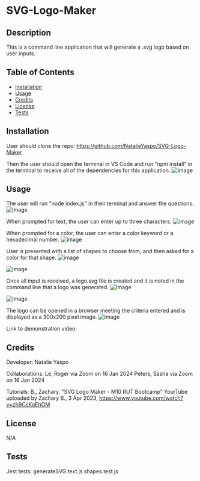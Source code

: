# SVG-Logo-Maker

## Description

This is a command line application that will generate a .svg logo based on user inputs.

## Table of Contents

- [Installation](#installation)
- [Usage](#usage)
- [Credits](#credits)
- [License](#license)
- [Tests](#tests)

## Installation

User should clone the repo: https://github.com/NatalieYaspo/SVG-Logo-Maker

Then the user should open the terminal in VS Code and run "npm install" in the terminal to receive all of the dependencies for this application.
![image](https://github.com/NatalieYaspo/SVG-Logo-Maker/assets/149972640/7c921142-f636-4c77-980b-d0f3f8023be7)

## Usage

The user will run "node index.js" in their terminal and answer the questions.
![image](https://github.com/NatalieYaspo/SVG-Logo-Maker/assets/149972640/2a299013-1c1b-42e5-97b4-db366b033838)

When prompted for text, the user can enter up to three characters.
![image](https://github.com/NatalieYaspo/SVG-Logo-Maker/assets/149972640/ba9c9e7e-12ee-4b4c-99f4-97dd206950ad)

When prompted for a color, the user can enter a color keyword or a hexadecimal number.
![image](https://github.com/NatalieYaspo/SVG-Logo-Maker/assets/149972640/3fd39604-d15c-4af3-abd5-d9840e27629d)

User is presented with a list of shapes to choose from, and then asked for a color for that shape.
![image](https://github.com/NatalieYaspo/SVG-Logo-Maker/assets/149972640/44606702-2266-440a-9378-ca298d2dbae4)

![image](https://github.com/NatalieYaspo/SVG-Logo-Maker/assets/149972640/c9269362-4192-4fac-bf89-3bde7b007664)

Once all input is received, a logo.svg file is created and it is noted in the command line that a logo was generated.
![image](https://github.com/NatalieYaspo/SVG-Logo-Maker/assets/149972640/d471dcbc-bfc4-42f6-8adc-5bc4ca4f5877)

![image](https://github.com/NatalieYaspo/SVG-Logo-Maker/assets/149972640/add36a97-1d96-449a-adaf-c00fbbd2f1ee)

The logo can be opened in a browser meeting the criteria entered and is displayed as a 300x200 pixel image.
![image](https://github.com/NatalieYaspo/SVG-Logo-Maker/assets/149972640/d7690537-b157-4428-b182-9a565792d97b)

Link to demonstration video:

## Credits

Developer: Natalie Yaspo

Collaborations: Le, Roger via Zoom on 16 Jan 2024
Peters, Sasha via Zoom on 16 Jan 2024

Tutorials: B., Zachary. "SVG Logo Maker - M10 RUT Bootcamp" YourTube uploaded by Zachary B., 3 Apr 2023, https://www.youtube.com/watch?v=zh9CsKqEhOM

## License

N/A

## Tests

Jest tests:
generateSVG.text.js
shapes.test.js
